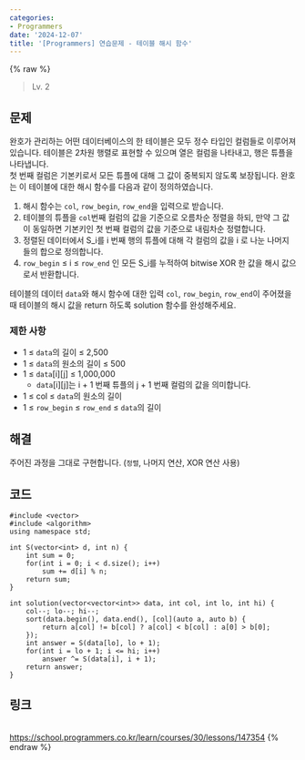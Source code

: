 ```yaml
---
categories:
- Programmers
date: '2024-12-07'
title: '[Programmers] 연습문제 - 테이블 해시 함수'
---
```


{% raw %}
> Lv. 2<br>

## 문제
완호가 관리하는 어떤 데이터베이스의 한 테이블은 모두 정수 타입인 컬럼들로 이루어져 있습니다. 테이블은 2차원 행렬로 표현할 수 있으며 열은 컬럼을 나타내고, 행은 튜플을 나타냅니다.  
첫 번째 컬럼은 기본키로서 모든 튜플에 대해 그 값이 중복되지 않도록 보장됩니다. 완호는 이 테이블에 대한 해시 함수를 다음과 같이 정의하였습니다.

1.  해시 함수는  `col`,  `row_begin`,  `row_end`을 입력으로 받습니다.
2.  테이블의 튜플을  `col`번째 컬럼의 값을 기준으로 오름차순 정렬을 하되, 만약 그 값이 동일하면 기본키인 첫 번째 컬럼의 값을 기준으로 내림차순 정렬합니다.
3.  정렬된 데이터에서 S_i를 i 번째 행의 튜플에 대해 각 컬럼의 값을 i 로 나눈 나머지들의 합으로 정의합니다.
4.  `row_begin`  ≤ i ≤  `row_end`  인 모든 S_i를 누적하여 bitwise XOR 한 값을 해시 값으로서 반환합니다.

테이블의 데이터  `data`와 해시 함수에 대한 입력  `col`,  `row_begin`,  `row_end`이 주어졌을 때 테이블의 해시 값을 return 하도록 solution 함수를 완성해주세요.

### 제한 사항

-   1 ≤  `data`의 길이 ≤ 2,500
-   1 ≤  `data`의 원소의 길이 ≤ 500
-   1 ≤  `data`[i][j] ≤ 1,000,000
    -   `data`[i][j]는 i + 1 번째 튜플의 j + 1 번째 컬럼의 값을 의미합니다.
-   1 ≤ col ≤  `data`의 원소의 길이
-   1 ≤  `row_begin`  ≤  `row_end`  ≤  `data`의 길이

## 해결
주어진 과정을 그대로 구현합니다. (`정렬`, 나머지 연산, XOR 연산 사용)

## 코드
```
#include <vector>
#include <algorithm>
using namespace std;

int S(vector<int> d, int n) {
    int sum = 0;
    for(int i = 0; i < d.size(); i++)
        sum += d[i] % n;
    return sum;
}

int solution(vector<vector<int>> data, int col, int lo, int hi) {
    col--; lo--; hi--;
    sort(data.begin(), data.end(), [col](auto a, auto b) {
        return a[col] != b[col] ? a[col] < b[col] : a[0] > b[0];
    });
    int answer = S(data[lo], lo + 1);
    for(int i = lo + 1; i <= hi; i++)
        answer ^= S(data[i], i + 1);
    return answer;
}
```

## 링크
<br>https://school.programmers.co.kr/learn/courses/30/lessons/147354
{% endraw %}